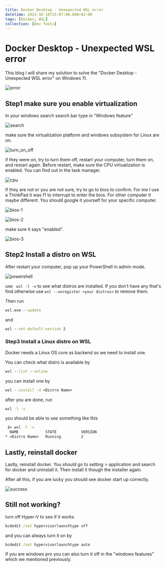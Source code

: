 ```yaml
---
title: Docker Desktop - Unexpected WSL error
datetime: 2023-10-16T15:07:00.000+02:00
tags: [Docker, WSL]
collection: [Dev Tools]
---
```

# Docker Desktop - Unexpected WSL error

This blog I will share my solution to solve the "Docker Desktop - Unexpected WSL error" on Windows 11.

![error](images/Unexpected_WSL_error/error.png)

## Step1 make sure you enable virtualization

In your windows search search bar type in "Windows feature"

![search](images/Unexpected_WSL_error/search.png)

make sure the virtualization platform and windows subsystem for Linux are on.

![turn_on_off](images/Unexpected_WSL_error/turn_on_off.png)

if they were on, try to turn them off, restart your computer, turn them on, and restart again. Before restart, make sure the CPU virtualization is enabled. You can find out in the task manager.

![cpu](images/Unexpected_WSL_error/cpu.png)

If they are not or you are not sure, try to go to bios to confirm. For me I use a ThinkPad it was f1 to interrupt to enter the bios. For other computer it maybe different. You should google it yourself for your specific computer.

![bios-1](images/Unexpected_WSL_error/bios-1.jpg)

![bios-2](images/Unexpected_WSL_error/bios-2.jpg)

make sure it says "enabled". 

![bios-3](images/Unexpected_WSL_error/bios-3.jpg)

## Step2 Install a distro on WSL

After restart your computer, pop up your PowerShell in admin mode.

![powershell](images/Unexpected_WSL_error/powershell.png)

use ` wsl -l -v` to see what distros are installed. If you don't have any that's find otherwise use `wsl --unregister <your distros>`  to remove them.

Then run

```cmd
wsl.exe --update
```

and

```cmd
wsl --set-default-version 2 
```



### Step3 Install a Linux distro on WSL

Docker needs a Linux OS core as backend so we need to install one.

You can check what distro is available by 
``` cmd
wsl --list --online
```

you can install one by

```cmd
wsl --install -d <Distro Name>
```

after you are done, run

```cmd
wsl -l -v
```

you should be able to see something like this

```cmd
 $> wsl -l -v
  NAME            STATE           VERSION
* <Distro Name>   Running         2
```

## Lastly, reinstall docker

Lastly, reinstall docker. You should go to setting > application  and search for docker and uninstall it. Then install it though the installer again.

After all this, if you are lucky you should see docker start up correctly.

![success](images/Unexpected_WSL_error/success.png)

## Still not working?

turn off Hyper-V to see if it works

```cmd 
bcdedit /set hypervisorlaunchtype off
```

and you can always turn it on by
```cmd
bcdedit /set hypervisorlaunchtype auto 
```

If you are windows pro you can also turn it off in the "windows features" which we mentioned previously.
